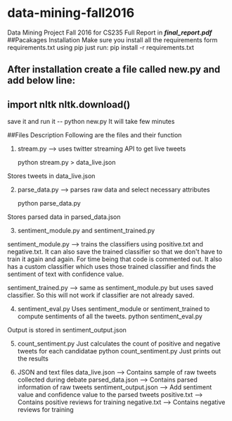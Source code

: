 # data-mining-fall2016
Data Mining Project Fall 2016 for CS235
Full Report in **_final\_report.pdf_**
##Pacakages Installation
Make sure you install all the requirements form requirements.txt
using pip just run:
pip install -r requirements.txt

After installation create a file called new.py and add below line:
------
import nltk
nltk.download()
------
save it and run it -- python new.py
It will take few minutes

##Files Description
Following are the files and their function

1. stream.py --> uses twitter streaming API to get live tweets 
    
    python stream.py > data_live.json

Stores tweets in data_live.json

2. parse_data.py --> parses raw data and select necessary attributes

    python parse_data.py

Stores parsed data in parsed_data.json

3. sentiment_module.py and sentiment_trained.py

sentiment_module.py --> trains the classifiers using positive.txt and negative.txt. It can also save the trained classifier so that we don't have to train it again and again. For time being that code is commented out.
It also has a custom classifier which uses those trained classifier and finds the sentiment of text with confidence value.

sentiment_trained.py --> same as sentiment_module.py but uses saved classifier.
So this will not work if classifier are not already saved.

4. sentiment_eval.py
Uses sentiment_module or sentiment_trained to compute sentiments of all the tweets.
    python sentiment_eval.py

Output is stored in sentiment_output.json

5. count_sentiment.py
Just calculates the count of positive and negative tweets for each candidatae
    python count_sentiment.py
Just prints out the results

6. JSON and text files
    data_live.json --> Contains sample of raw tweets collected during debate
    parsed_data.json --> Contains parsed information of raw tweets
    sentiment_output.json --> Add sentiment value and confidence value to the parsed tweets
    positive.txt --> Contains positive reviews for training
    negative.txt --> Contains negative reviews for training